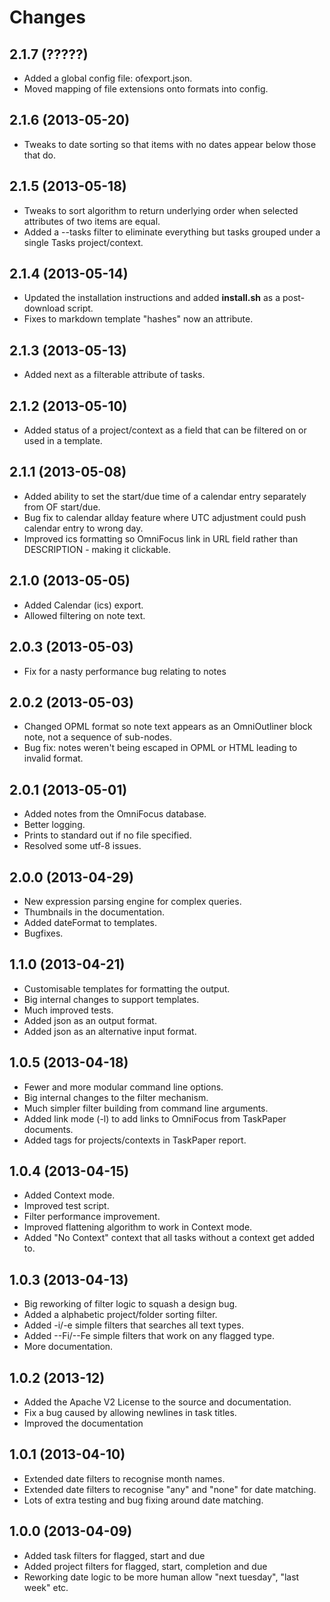 # Changes #

## 2.1.7 (?????)

- Added a global config file: ofexport.json.
- Moved mapping of file extensions onto formats into config. 

## 2.1.6 (2013-05-20)

- Tweaks to date sorting so that items with no dates appear below those that do.

## 2.1.5 (2013-05-18)

- Tweaks to sort algorithm to return underlying order when selected attributes of two items are equal.
- Added a --tasks filter to eliminate everything but tasks grouped under a single Tasks project/context.

## 2.1.4 (2013-05-14)

- Updated the installation instructions and added **install.sh** as a post-download script.
- Fixes to markdown template "hashes" now an attribute.

## 2.1.3 (2013-05-13)

- Added next as a filterable attribute of tasks.

## 2.1.2 (2013-05-10)

- Added status of a project/context as a field that can be filtered on or used in a template.

## 2.1.1 (2013-05-08)

- Added ability to set the start/due time of a calendar entry separately from OF start/due.
- Bug fix to calendar allday feature where UTC adjustment could push calendar entry to wrong day.
- Improved ics formatting so OmniFocus link in URL field rather than DESCRIPTION - making it clickable.

## 2.1.0 (2013-05-05)

- Added Calendar (ics) export.
- Allowed filtering on note text.

## 2.0.3 (2013-05-03)

- Fix for a nasty performance bug relating to notes

## 2.0.2 (2013-05-03)

- Changed OPML format so note text appears as an OmniOutliner block note, not a sequence of sub-nodes.
- Bug fix: notes weren't being escaped in OPML or HTML leading to invalid format.

## 2.0.1 (2013-05-01)

- Added notes from the OmniFocus database.
- Better logging.
- Prints to standard out if no file specified.
- Resolved some utf-8 issues.

## 2.0.0 (2013-04-29)

- New expression parsing engine for complex queries.
- Thumbnails in the documentation.
- Added dateFormat to templates.
- Bugfixes.

## 1.1.0 (2013-04-21)

- Customisable templates for formatting the output.
- Big internal changes to support templates.
- Much improved tests.
- Added json as an output format.
- Added json as an alternative input format.

## 1.0.5 (2013-04-18) ##
- Fewer and more modular command line options.
- Big internal changes to the filter mechanism.
- Much simpler filter building from command line arguments.
- Added link mode (-l) to add links to OmniFocus from TaskPaper documents.
- Added tags for projects/contexts in TaskPaper report.
  
## 1.0.4 (2013-04-15) ##

- Added Context mode.
- Improved test script.
- Filter performance improvement.
- Improved flattening algorithm to work in Context mode.
- Added "No Context" context that all tasks without a context get added to.

## 1.0.3 (2013-04-13) ##

- Big reworking of filter logic to squash a design bug. 
- Added a alphabetic project/folder sorting filter.
- Added -i/-e simple filters that searches all text types.
- Added --Fi/--Fe simple filters that work on any flagged type.
- More documentation.

## 1.0.2 (2013-12) ##

- Added the Apache V2 License to the source and documentation.
- Fix a bug caused by allowing newlines in task titles.
- Improved the documentation

## 1.0.1 (2013-04-10) ##

- Extended date filters to recognise month names.
- Extended date filters to recognise "any" and "none" for date matching.
- Lots of extra testing and bug fixing around date matching.

## 1.0.0 (2013-04-09) ##

- Added task filters for flagged, start and due
- Added project filters for flagged, start, completion and due
- Reworking date logic to be more human allow "next tuesday", "last week" etc.
